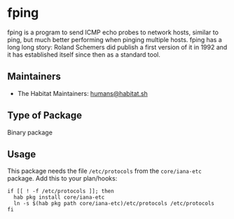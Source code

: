 # fping

  fping is a program to send ICMP echo probes to network hosts, similar to
  ping, but much better performing when pinging multiple hosts. fping has a
  long long story: Roland Schemers did publish a first version of it in 1992
  and it has established itself since then as a standard tool.

## Maintainers

* The Habitat Maintainers: <humans@habitat.sh>

## Type of Package

Binary package

## Usage

This package needs the file `/etc/protocols` from the `core/iana-etc` package.
Add this to your plan/hooks:

```
if [[ ! -f /etc/protocols ]]; then
  hab pkg install core/iana-etc
  ln -s $(hab pkg path core/iana-etc)/etc/protocols /etc/protocols
fi
```
